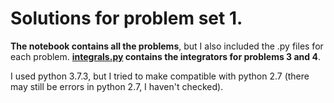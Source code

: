 # Solutions for problem set 1.

**The notebook contains all the problems**, but I also included the .py files for each problem. 
**[integrals.py](https://github.com/tomvandal/phys512/tree/master/assignments/ps1/integrals.py) contains the integrators for problems 3 and 4**.

I used python 3.7.3, but I tried to make compatible with python 2.7 (there may still be errors in python 2.7, I haven't checked).
